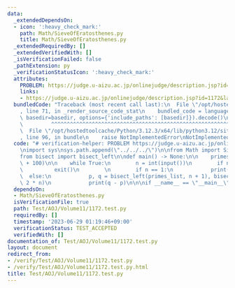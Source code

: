 ```yaml
---
data:
  _extendedDependsOn:
  - icon: ':heavy_check_mark:'
    path: Math/SieveOfEratosthenes.py
    title: Math/SieveOfEratosthenes.py
  _extendedRequiredBy: []
  _extendedVerifiedWith: []
  _isVerificationFailed: false
  _pathExtension: py
  _verificationStatusIcon: ':heavy_check_mark:'
  attributes:
    PROBLEM: https://judge.u-aizu.ac.jp/onlinejudge/description.jsp?id=1172&lang=jp
    links:
    - https://judge.u-aizu.ac.jp/onlinejudge/description.jsp?id=1172&lang=jp
  bundledCode: "Traceback (most recent call last):\n  File \"/opt/hostedtoolcache/Python/3.12.3/x64/lib/python3.12/site-packages/onlinejudge_verify/documentation/build.py\"\
    , line 71, in _render_source_code_stat\n    bundled_code = language.bundle(stat.path,\
    \ basedir=basedir, options={'include_paths': [basedir]}).decode()\n          \
    \         ^^^^^^^^^^^^^^^^^^^^^^^^^^^^^^^^^^^^^^^^^^^^^^^^^^^^^^^^^^^^^^^^^^^^^^^^^^^^^^^^^\n\
    \  File \"/opt/hostedtoolcache/Python/3.12.3/x64/lib/python3.12/site-packages/onlinejudge_verify/languages/python.py\"\
    , line 96, in bundle\n    raise NotImplementedError\nNotImplementedError\n"
  code: "# verification-helper: PROBLEM https://judge.u-aizu.ac.jp/onlinejudge/description.jsp?id=1172&lang=jp\n\
    \nimport sys\nsys.path.append(\"../../../\")\n\nfrom Math import SieveOfEratosthenes\n\
    from bisect import bisect_left\n\ndef main() -> None:\n\n    primes_list = SieveOfEratosthenes.primes(123456*2\
    \ + 100)\n\n    while True:\n        n = int(input())\n        if n == 0:\n  \
    \          exit()\n        \n        if n == 1:\n            print(1)\n      \
    \  else:\n            p, q = bisect_left(primes_list, n + 1), bisect_left(primes_list,\
    \ 2 * n)\n            print(q - p)\n\n\nif __name__ == \"__main__\":\n    main()"
  dependsOn:
  - Math/SieveOfEratosthenes.py
  isVerificationFile: true
  path: Test/AOJ/Volume11/1172.test.py
  requiredBy: []
  timestamp: '2023-06-29 01:19:46+09:00'
  verificationStatus: TEST_ACCEPTED
  verifiedWith: []
documentation_of: Test/AOJ/Volume11/1172.test.py
layout: document
redirect_from:
- /verify/Test/AOJ/Volume11/1172.test.py
- /verify/Test/AOJ/Volume11/1172.test.py.html
title: Test/AOJ/Volume11/1172.test.py
---
```

